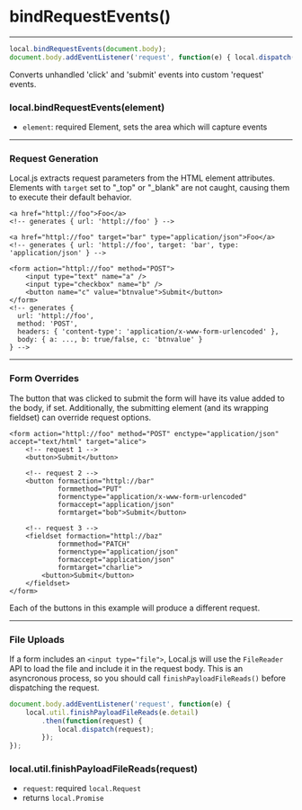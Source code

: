 bindRequestEvents()
===================

---

```javascript
local.bindRequestEvents(document.body);
document.body.addEventListener('request', function(e) { local.dispatch(e.detail); });
```
Converts unhandled 'click' and 'submit' events into custom 'request' events.

### local.bindRequestEvents(element)

 - `element`: required Element, sets the area which will capture events

---

### Request Generation

Local.js extracts request parameters from the HTML element attributes. Elements with `target` set to "_top" or "_blank" are not caught, causing them to execute their default behavior.

```markup
<a href="httpl://foo">Foo</a>
<!-- generates { url: 'httpl://foo' } -->

<a href="httpl://foo" target="bar" type="application/json">Foo</a>
<!-- generates { url: 'httpl://foo', target: 'bar', type: 'application/json' } -->

<form action="httpl://foo" method="POST">
	<input type="text" name="a" />
	<input type="checkbox" name="b" />
	<button name="c" value="btnvalue">Submit</button>
</form>
<!-- generates {
  url: 'httpl://foo',
  method: 'POST',
  headers: { 'content-type': 'application/x-www-form-urlencoded' },
  body: { a: ..., b: true/false, c: 'btnvalue' }
} -->
```

---

### Form Overrides

The button that was clicked to submit the form will have its value added to the body, if set. Additionally, the submitting element (and its wrapping fieldset) can override request options.

```markup
<form action="httpl://foo" method="POST" enctype="application/json" accept="text/html" target="alice">
	<!-- request 1 -->
	<button>Submit</button>

	<!-- request 2 -->
	<button formaction="httpl://bar"
			formmethod="PUT"
			formenctype="application/x-www-form-urlencoded"
			formaccept="application/json"
			formtarget="bob">Submit</button>

	<!-- request 3 -->
	<fieldset formaction="httpl://baz"
			formmethod="PATCH"
			formenctype="application/json"
			formaccept="application/json"
			formtarget="charlie">
		<button>Submit</button>
	</fieldset>
</form>
```

Each of the buttons in this example will produce a different request.

---

### File Uploads

If a form includes an `<input type="file">`, Local.js will use the `FileReader` API to load the file and include it in the request body. This is an asyncronous process, so you should call `finishPayloadFileReads()` before dispatching the request.

```javascript
document.body.addEventListener('request', function(e) {
	local.util.finishPayloadFileReads(e.detail)
		.then(function(request) {
			local.dispatch(request);
		});
});

```

### local.util.finishPayloadFileReads(request)

 - `request`: required `local.Request`
 - returns `local.Promise`